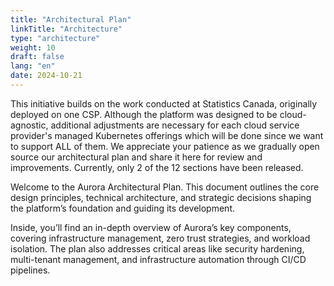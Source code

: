 ```yaml
---
title: "Architectural Plan"
linkTitle: "Architecture"
type: "architecture"
weight: 10
draft: false
lang: "en"
date: 2024-10-21
---
```


<gcds-alert alert-role="info" container="full" heading="A brief word of caution" hide-close-btn="true" hide-role-icon="false" is-fixed="false" class="hydrated mb-400">
<gcds-text>This initiative builds on the work conducted at Statistics Canada, originally deployed on one CSP. Although the platform was designed to be cloud-agnostic, additional adjustments are necessary for each cloud service provider's managed Kubernetes offerings which will be done since we want to support ALL of them. We appreciate your patience as we gradually open source our architectural plan and share it here for review and improvements.</gcds-text>
<gcds-text>Currently, only 2 of the 12 sections have been released.</gcds-text>
</gcds-alert>

Welcome to the Aurora Architectural Plan. This document outlines the core design principles, technical architecture, and strategic decisions shaping the platform’s foundation and guiding its development.

Inside, you’ll find an in-depth overview of Aurora’s key components, covering infrastructure management, zero trust strategies, and workload isolation. The plan also addresses critical areas like security hardening, multi-tenant management, and infrastructure automation through CI/CD pipelines.
